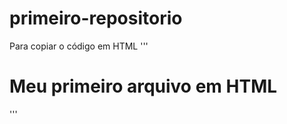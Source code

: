 # primeiro-repositorio

Para copiar o código em HTML
'''
<html>
  <h1>Meu primeiro arquivo em HTML</h1>  
</html>
'''
